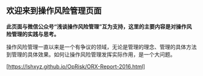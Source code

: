 ## 欢迎来到操作风险管理页面
**此页面与微信公众号“浅谈操作风险管理”互为支持，这里的主要内容是对操作风险管理的实践与思考。**

操作风险管理一直以来是一个有争议的领域，无论是管理的理念、管理的具体方法到管理的具体效果。如何让操作风险管理发挥实际作用，是一个大问题。

[https://lshxyz.github.io/OpRisk/ORX-Report-2016.html]
